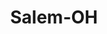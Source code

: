 ---
title: Salem-OH
slug: salem-oh
f_state:
- cms/state/ohio.md
f_locations:
- cms/payday-loan/advance-america-3115.md
- cms/payday-loan/cash-advantedge-6617.md
- cms/payday-loan/cashland-9215.md
- cms/payday-loan/cashland-9258.md
- cms/payday-loan/check-into-cash-12245.md
- cms/payday-loan/check-into-cash-12300.md
- cms/payday-loan/check-into-cash-12301.md
- cms/payday-loan/check-into-cash-of-ohio-13542.md
- cms/payday-loan/express-cash-advance-16903.md
- cms/payday-loan/national-cash-advance-22560.md
updated-on: '2024-05-30T13:41:28.615Z'
created-on: '2024-05-30T13:41:28.615Z'
published-on: '2024-05-30T13:54:32.469Z'
f_city: Salem
layout: '[city].html'
tags: city
---